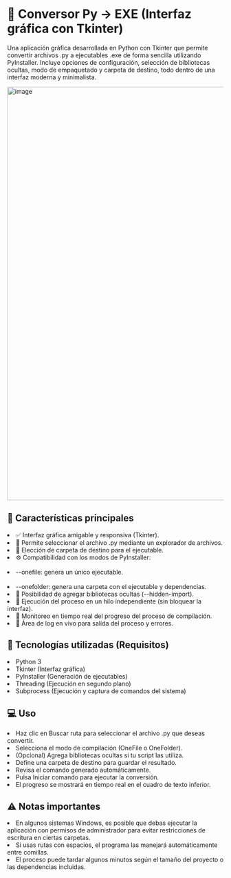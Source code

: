 # 🐍 Conversor Py → EXE (Interfaz gráfica con Tkinter)

Una aplicación gráfica desarrollada en Python con Tkinter que permite convertir archivos .py a ejecutables .exe de forma sencilla utilizando PyInstaller.
Incluye opciones de configuración, selección de bibliotecas ocultas, modo de empaquetado y carpeta de destino, todo dentro de una interfaz moderna y minimalista.<br>

<img width="749" height="959" alt="image" src="https://github.com/user-attachments/assets/aa284d5d-cd3c-4aae-a97c-58e386220ec7" />

## 🚀 Características principales
<li>✅ Interfaz gráfica amigable y responsiva (Tkinter).<br>
<li>📂 Permite seleccionar el archivo .py mediante un explorador de archivos.<br>
<li>📁 Elección de carpeta de destino para el ejecutable.<br>
<li>⚙️ Compatibilidad con los modos de PyInstaller:<br>
&emsp;<li> --onefile: genera un único ejecutable.<br>
&emsp;<li> --onefolder: genera una carpeta con el ejecutable y dependencias.<br>
<li>🧩 Posibilidad de agregar bibliotecas ocultas (--hidden-import).<br>
<li>🧵 Ejecución del proceso en un hilo independiente (sin bloquear la interfaz).<br>
<li>📜 Monitoreo en tiempo real del progreso del proceso de compilación.<br>
<li>💬 Área de log en vivo para salida del proceso y errores.<br>

## 🧠 Tecnologías utilizadas (Requisitos)
<li>Python 3<br>
<li>Tkinter (Interfaz gráfica)<br>
<li>PyInstaller (Generación de ejecutables)<br>
<li>Threading (Ejecución en segundo plano)<br>
<li>Subprocess (Ejecución y captura de comandos del sistema)<br>

## 💻 Uso
<li>Haz clic en Buscar ruta para seleccionar el archivo .py que deseas convertir.<br>
<li>Selecciona el modo de compilación (OneFile o OneFolder).<br>
<li>(Opcional) Agrega bibliotecas ocultas si tu script las utiliza.<br>
<li>Define una carpeta de destino para guardar el resultado.<br>
<li>Revisa el comando generado automáticamente.<br>
<li>Pulsa Iniciar comando para ejecutar la conversión.<br>
<li>El progreso se mostrará en tiempo real en el cuadro de texto inferior.<br>

## ⚠️ Notas importantes
<li>En algunos sistemas Windows, es posible que debas ejecutar la aplicación con permisos de administrador para evitar restricciones de escritura en ciertas carpetas.<br>
<li>Si usas rutas con espacios, el programa las manejará automáticamente entre comillas.<br>
<li>El proceso puede tardar algunos minutos según el tamaño del proyecto o las dependencias incluidas.
